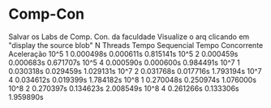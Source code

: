 # Comp-Con
Salvar os Labs de Comp. Con. da faculdade
Visualize o arq clicando em "display the source blob"
N       Threads  Tempo Sequencial     Tempo Concorrente    Aceleração
10^5       1       0.000498s              0.000611s         0.815141s
10^5       2       0.000459s              0.000683s         0.671707s
10^5       4       0.000590s              0.000600s         0.984491s
10^7       1       0.030318s              0.029459s         1.029131s
10^7       2       0.031768s              0.017716s         1.793194s
10^7       4       0.034612s              0.019399s         1.784182s
10^8       1       0.270048s              0.250974s         1.076000s
10^8       2       0.270397s              0.134623s         2.008549s
10^8       4       0.261266s              0.133306s         1.959890s
